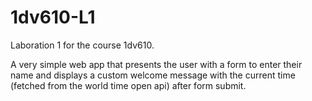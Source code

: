 # 1dv610-L1

Laboration 1 for the course 1dv610.

A very simple web app that presents the user with a form to enter their name and displays a custom welcome message with the current time (fetched from the world time open api) after form submit.
